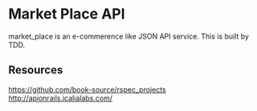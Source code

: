 # Market Place API

market_place is an e-commerence like JSON API service.
This is built by TDD.



## Resources
https://github.com/book-source/rspec_projects
http://apionrails.icalialabs.com/


